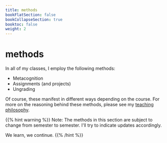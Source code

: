 ```yaml
---
title: methods
bookFlatSection: false
bookCollapseSection: true
booktoc: false
weight: 2
---
```


# methods

In all of my classes, I employ the following methods:

- Metacognition
- Assignments (and projects)
- Ungrading

Of course, these manifest in different ways depending on the course. For more on the reasoning behind these methods, please see my [teaching philosophy](../philosophy).

{{% hint warning %}}
Note: The methods in this section are subject to change from semester to semester. I'll try to indicate updates accordingly.

We learn, we continue.
{{% /hint %}}